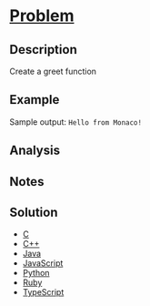 # [Problem]()

## Description

Create a greet function

## Example

Sample output: `Hello from Monaco!`

## Analysis


## Notes


## Solution
 - [C](Solution.c)
 - [C++](Solution.cpp)
 - [Java](Solution.java)
 - [JavaScript](Solution.js)
 - [Python](Solution.py)
 - [Ruby](Solution.rb)
 - [TypeScript](Solution.ts)
